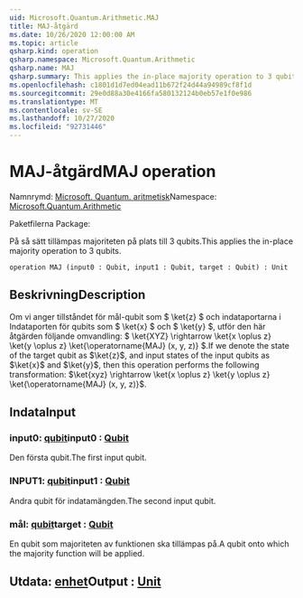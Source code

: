 ```yaml
---
uid: Microsoft.Quantum.Arithmetic.MAJ
title: MAJ-åtgärd
ms.date: 10/26/2020 12:00:00 AM
ms.topic: article
qsharp.kind: operation
qsharp.namespace: Microsoft.Quantum.Arithmetic
qsharp.name: MAJ
qsharp.summary: This applies the in-place majority operation to 3 qubits.
ms.openlocfilehash: c1801d1d7ed04ead11b672f24d44a94989cf8f1d
ms.sourcegitcommit: 29e0d88a30e4166fa580132124b0eb57e1f0e986
ms.translationtype: MT
ms.contentlocale: sv-SE
ms.lasthandoff: 10/27/2020
ms.locfileid: "92731446"
---
```

# <a name="maj-operation"></a><span data-ttu-id="a46fa-102">MAJ-åtgärd</span><span class="sxs-lookup"><span data-stu-id="a46fa-102">MAJ operation</span></span>

<span data-ttu-id="a46fa-103">Namnrymd: [Microsoft. Quantum. aritmetisk](xref:Microsoft.Quantum.Arithmetic)</span><span class="sxs-lookup"><span data-stu-id="a46fa-103">Namespace: [Microsoft.Quantum.Arithmetic](xref:Microsoft.Quantum.Arithmetic)</span></span>

<span data-ttu-id="a46fa-104">Paketfilerna [](https://nuget.org/packages/)</span><span class="sxs-lookup"><span data-stu-id="a46fa-104">Package: [](https://nuget.org/packages/)</span></span>


<span data-ttu-id="a46fa-105">På så sätt tillämpas majoriteten på plats till 3 qubits.</span><span class="sxs-lookup"><span data-stu-id="a46fa-105">This applies the in-place majority operation to 3 qubits.</span></span>

```qsharp
operation MAJ (input0 : Qubit, input1 : Qubit, target : Qubit) : Unit
```


## <a name="description"></a><span data-ttu-id="a46fa-106">Beskrivning</span><span class="sxs-lookup"><span data-stu-id="a46fa-106">Description</span></span>

<span data-ttu-id="a46fa-107">Om vi anger tillståndet för mål-qubit som $ \ket{z} $ och indataportarna i Indataporten för qubits som $ \ket{x} $ och $ \ket{y} $, utför den här åtgärden följande omvandling: $ \ket{XYZ} \rightarrow \ket{x \oplus z} \ket{y \oplus z} \ket{\operatorname{MAJ} (x, y, z)} $.</span><span class="sxs-lookup"><span data-stu-id="a46fa-107">If we denote the state of the target qubit as $\ket{z}$, and input states of the input qubits as $\ket{x}$ and $\ket{y}$, then this operation performs the following transformation: $\ket{xyz} \rightarrow \ket{x \oplus z} \ket{y \oplus z} \ket{\operatorname{MAJ} (x, y, z)}$.</span></span>

## <a name="input"></a><span data-ttu-id="a46fa-108">Indata</span><span class="sxs-lookup"><span data-stu-id="a46fa-108">Input</span></span>

### <a name="input0--qubit"></a><span data-ttu-id="a46fa-109">input0: [qubit](xref:microsoft.quantum.lang-ref.qubit)</span><span class="sxs-lookup"><span data-stu-id="a46fa-109">input0 : [Qubit](xref:microsoft.quantum.lang-ref.qubit)</span></span>

<span data-ttu-id="a46fa-110">Den första qubit.</span><span class="sxs-lookup"><span data-stu-id="a46fa-110">The first input qubit.</span></span>


### <a name="input1--qubit"></a><span data-ttu-id="a46fa-111">INPUT1: [qubit](xref:microsoft.quantum.lang-ref.qubit)</span><span class="sxs-lookup"><span data-stu-id="a46fa-111">input1 : [Qubit](xref:microsoft.quantum.lang-ref.qubit)</span></span>

<span data-ttu-id="a46fa-112">Andra qubit för indatamängden.</span><span class="sxs-lookup"><span data-stu-id="a46fa-112">The second input qubit.</span></span>


### <a name="target--qubit"></a><span data-ttu-id="a46fa-113">mål: [qubit](xref:microsoft.quantum.lang-ref.qubit)</span><span class="sxs-lookup"><span data-stu-id="a46fa-113">target : [Qubit](xref:microsoft.quantum.lang-ref.qubit)</span></span>

<span data-ttu-id="a46fa-114">En qubit som majoriteten av funktionen ska tillämpas på.</span><span class="sxs-lookup"><span data-stu-id="a46fa-114">A qubit onto which the majority function will be applied.</span></span>



## <a name="output--unit"></a><span data-ttu-id="a46fa-115">Utdata: [enhet](xref:microsoft.quantum.lang-ref.unit)</span><span class="sxs-lookup"><span data-stu-id="a46fa-115">Output : [Unit](xref:microsoft.quantum.lang-ref.unit)</span></span>

